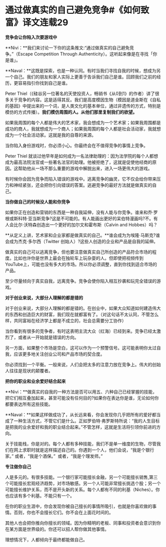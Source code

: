 # 通过做真实的自己避免竞争#《如何致富》译文连载29

**竞争会让你陷入次要游戏中**

**Nivi：**我们来讨论一下你的这条推文:“通过做真实的自己避免竞争。”（Escape Competition Through Authenticity）。这听起来像是在寻找「你是谁」。

**Naval：**这既是探索，也是一种认同。有时当我们寻找自我的时候，想成为另一个自己。我们的朋友和家人实际上更善于告诉我们自己是谁。回顾我们之前的经历，更容易指引你找到自己是谁。

Peter Thiel（《硅谷另一位著名的天使投资人，畅销书《从0到1》的作者）讲了很多关于竞争的内容。这是适得其反。我们是高度模因生物（模因是道金斯在《自私的基因》中提出来的一个词，是人类文化的基本单位，通过非遗传的方式，特别是模仿的方式传播）。**我们模仿周围的人。从他们那里复制我们的欲望。**

如果我周围的每个人都是伟大的艺术家，我会想成为一个艺术家；如果我周围都是成功的商人，我就想成为一个商人；如果我周围的每个人都是社会活动家，我就想成为一个社会活动家。这就是我的自尊的来源。

当你陷入身份游戏时，你必须小心。你最终会在不值得竞争的事情上竞争。

Peter Thiel 就谈过他早年是如何成为一名法律助理的：因为法学院的每个人都想成为最高法院法官或一些著名法官的助理。他被拒绝了，这就是促使他经商的原因。这帮助他从一场不那么重要的游戏中解脱出来，进入一场更伟大的游戏。

有时候你会因为竞争而陷入错误的游戏中。逃离竞争的幽灵，它不仅会给你带来压力和神经紧张，还会把你引向错误的答案。逃避竞争的最好方法就是做真实的自己。

**当你做自己的时候没人能和你竞争**

如果你正在创造和营销的东西是一种自我延伸，没有人能与你竞争。谁来和乔·罗根或斯科特·亚当斯竞争?这是不可能的。有人能画出更好的呆伯特漫画吗?不。有人会比尔·沃特森创造出一个更好的加尔文和霍布斯（Calvin and Hobbes）吗？

**从定义上讲，艺术家和企业家都是做真实的自己。**谁会成为为埃隆·马斯克?谁会成为杰克·多尔西（Twitter 创始人）?这些人创造的企业和产品是自我的延伸。

做真实的自己可以逃离竞争，但也要注意做真实自己所创造的产品符合市场的程度。比如也许你是世界上最会在独轮车上玩杂耍的人。但即使把视频传到YouTube上，可能也没有多大的市场。所以你必须调整，直到你找到适合市场的产品。

至少尽量倾向于真实自我，远离竞争。竞争会使你陷入相互抄袭和玩完全错误的游戏。

**对于创业来说，大部分人理解的都是错的**

对于创业来说，大部分人理解的都是错的。在创业中，如果大众知道如何建造伟大的东西和创造巨大的财富，我们现在就都富有了。（对这句话不太认同，不管怎么样，共同富裕在经济学上都是不成立的，社会总需要分工协作）

当你看到有很多的竞争者，有时这表明主流大众（红海）已经到来。竞争已经太激烈了，或者从一开始就是错误的方向。

另一方面，如果整个市场是空白，这可以作为一个预警信号。这可能表明你太过自我，应该更多地关注创业公司和产品市场的契合度。

你必须找到一个平衡。一般来说，人们会把太多的注意力放在竞争上。伟大的创始人往往是现状的颠覆者。

**把你的职业和业余爱好结合起来**

**Nivi：**做真实的自我的一种方法是否可以用五、六种自己已经掌握的技能，把它们相互叠加起来，甚至可能没有任何目的?如果你在表达你是谁，无论如何你都要表达所有这些技能。

**Naval：**如果这样做成功了，从长远来看，你会发现你几乎把所有的爱好都当成了一种生活方式，不管它们是什么。正如罗伯特·弗罗斯特所说：“我的人生目标是把我的业余爱好和我的职业结合起来。”不管怎样，这就是生活将引领你前进的方向。

关于技能栈，你是对的。每个人都有多种技能，我们不是单一维度的生物，尽管我们在网上求职时就是这样描述自己的。你遇到一个人，他们会说，“我是个银行家。” 或者，“我是个酒保。”  或者，“我是个理发师。”

**专注做你自己**

人是多元的。有很多技能。一个银行家可能擅长金融，另一个可能擅长销售,第三个可能擅长宏观经济趋势，对市场敏感。另一个人可能非常擅长挑选个股；另一个可能擅长维护关系，而不是开头新的关系。每个人都有不同的利基（Niches）。你也应该有多个利基。不能只有一个。

在你的职业生涯中，你会发现你被自己擅长的事情所吸引，也就是你喜欢做的事情。否则，你也不会擅长它们。你不会在上面花时间的。

其他人也会把你推向你擅长的领域。因为你精明的老板、同事和投资者会意识到你在某方面是世界级的。你还可以招人帮你做其他事情。

理想情况下，人都倾向于最终都能做自己。